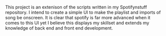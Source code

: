This project is an extenison of the scripts written in my Spotifynstuff repository. I intend to create a simple UI to make the playlist and imports of song be onscreen. It is clear that spotify is far more advanced when it comes to this UI yet I believe this displays my skillset and extends my knowledge of back end and front end development.